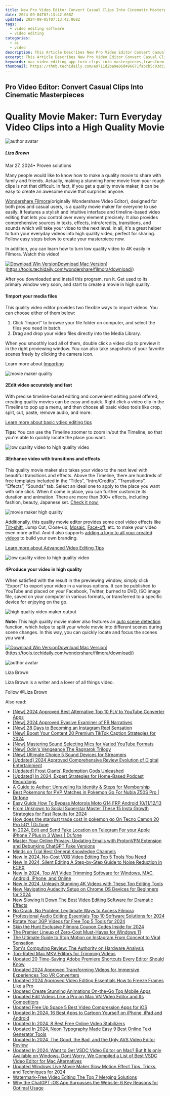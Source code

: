 ```yaml
---
title: New Pro Video Editor Convert Casual Clips Into Cinematic Masterpieces for 2024
date: 2024-09-04T07:13:42.068Z
updated: 2024-09-05T07:13:42.068Z
tags: 
  - video editing software
  - video editing
categories: 
  - ai
  - video
description: This Article Describes New Pro Video Editor Convert Casual Clips Into Cinematic Masterpieces for 2024
excerpt: This Article Describes New Pro Video Editor Convert Casual Clips Into Cinematic Masterpieces for 2024
keywords: mac video editing app turn clips into masterpieces,transform your videos into cinematic masterpieces with fcpx,from snapshots to cinematic masterpieces 5 top photo video editors,pro video editor convert casual clips into cinematic masterpieces,video maestro convert casual clips into cinematic masterpieces,webs finest vertical video editors for online creators,from clips to masterpieces the ultimate video editor
thumbnail: https://thmb.techidaily.com/e9711d2ba9e06d496671fabcb5c03dc2cfd9b4b1eb26d7f5f5a9a68662ceb542.jpg
---
```


## Pro Video Editor: Convert Casual Clips Into Cinematic Masterpieces

# Quality Movie Maker: Turn Everyday Video Clips into a High Quality Movie

![author avatar](https://lh5.googleusercontent.com/-AIMmjowaFs4/AAAAAAAAAAI/AAAAAAAAABc/Y5UmwDaI7HU/s250-c-k/photo.jpg)

##### Liza Brown

 Mar 27, 2024• Proven solutions

Many people would like to know how to make a quality movie to share with family and friends. Actually, making a stunning home movie from your rough clips is not that difficult. In fact, if you get a quality movie maker, it can be easy to create an awesome movie that surprises anyone.

[Wondershare Filmora](https://tools.techidaily.com/wondershare/filmora/download/)(originally Wondershare Video Editor), designed for both pros and casual users, is a quality movie maker for everyone to use easily. It features a stylish and intuitive interface and timeline-based video editing that lets you control over every element precisely. It also provides comprehensive sources in texts, effects, intro/credits, transitions, and sounds which will take your video to the next level. In all, it's a great helper to turn your everyday videos into high quality video, perfect for sharing. Follow easy steps below to create your masterpiece now.

In addition, you can learn how to turn low quality video to 4K easily in Filmora. Watch this video!

[![Download Win Version](https://images.wondershare.com/filmora/guide/download-btn-win.jpg)](https://tools.techidaily.com/wondershare/filmora/download/)[Download Mac Version](https://images.wondershare.com/filmora/guide/download-btn-mac.jpg)](https://tools.techidaily.com/wondershare/filmora/download/)

After you downloaded and install this program, run it. Get used to its primary window very soon, and start to create a movie in high quality.

#### 1Import your media files

This quality video editor provides two flexible ways to import videos. You can choose either of them below:

1) Click “Import” to browse your file folder on computer, and select the files you need in batch.  
2) Drag and drop your video files directly into the Media Library.

When you smoothly load all of them, double click a video clip to preview it in the right previewing window. You can also take snapshots of your favorite scenes freely by clicking the camera icon.

Learn more about [Importing](https://tools.techidaily.com/wondershare/filmora/download/)

![movie maker quality](https://images.wondershare.com/images/multimedia/video-editor/video-editor-main-interface.jpg)

#### 2Edit video accurately and fast

With precise timeline-based editing and convenient editing panel offered, creating quality movies can be easy and quick. Right click a video clip in the Timeline to pop up a menu, and then choose all basic video tools like crop, split, cut, paste, remove audio, and more.

[Learn more about basic vdieo editing tips](https://tools.techidaily.com/wondershare/filmora/download/)

**Tips:** You can use the Timeline zoomer to zoom in/out the Timeline, so that you're able to quickly locate the place you want.

![low quality video to high quality video](https://images.wondershare.com/images/multimedia/video-editor/detach-audio.jpg)

#### 3Enhance video with transitions and effects

This quality movie maker also takes your video to the next level with beautiful transitions and effects. Above the Timeline, there are hundreds of free templates included in the “Titles”, “Intro/Credits”, “Transitions”, “Effects”, “Sounds” tab. Select an ideal one to apply to the place you want with one click. When it come in place, you can further customize its duration and animation. There are more than 300+ effects, including fashion, beauty, Japanese set. [Check it now.](https://tools.techidaily.com/wondershare/filmora/download/)

![movie maker high quality](https://images.wondershare.com/images/multimedia/video-editor/video-editor-title-effect-intro.jpg)

Additionally, this quality movie editor provides some cool video effects like [Tilt-shift](../../video-editing-tips/tilt-shift-video.html), Jump Cut, Close-up, [Mosaic](../../video-editing-tips/mosaic-maker.html), [Face-off](../../video-editing-tips/change-face.html), etc. to make your video even more artful. And it also supports [adding a logo to all your created videos](../../video-editing-tips/add-logo-to-video.html) to build your own branding.

[Learn more about Advanced Video Editing Tips](https://tools.techidaily.com/wondershare/filmora/download/)

![low quality video to high quality video](https://images.wondershare.com/images/multimedia/video-editor/face-off.jpg)

#### 4Produce your video in high quality

When satisfied with the result in the previewing window, simply click “Export” to export your video in a various options. It can be published to YouTube and placed on your Facebook, Twitter, burned to DVD, ISO image file, saved on your computer in various formats, or transferred to a specific device for enjoying on the go.

![high quality video maker output](https://images.wondershare.com/filmora/article-images/export-output.jpg)

**Note:** This high quality movie maker also features an [auto scene detection](../../video-editing-tips/scene-detection.html) function, which helps to split your whole movie into different scenes during scene changes. In this way, you can quickly locate and focus the scenes you want.

[![Download Win Version](https://images.wondershare.com/filmora/guide/download-btn-win.jpg)](https://tools.techidaily.com/wondershare/filmora/download/)[Download Mac Version](https://images.wondershare.com/filmora/guide/download-btn-mac.jpg)](https://tools.techidaily.com/wondershare/filmora/download/)

![author avatar](https://lh5.googleusercontent.com/-AIMmjowaFs4/AAAAAAAAAAI/AAAAAAAAABc/Y5UmwDaI7HU/s250-c-k/photo.jpg)

Liza Brown

Liza Brown is a writer and a lover of all things video.

Follow @Liza Brown

<span class="atpl-alsoreadstyle">Also read:</span>
<div><ul>
<li><a href="https://facebook-video-share.techidaily.com/new-2024-approved-best-alternative-top-10-flv-to-youtube-converter-apps/"><u>[New] 2024 Approved  Best Alternative  Top 10 FLV to YouTube Converter Apps</u></a></li>
<li><a href="https://facebook-video-recording.techidaily.com/new-2024-approved-evasive-examiner-of-fb-narratives/"><u>[New] 2024 Approved  Evasive Examiner of FB Narratives</u></a></li>
<li><a href="https://instagram-video-files.techidaily.com/new-28-days-to-becoming-an-instagram-reel-sensation/"><u>[New] 28 Days to Becoming an Instagram Reel Sensation</u></a></li>
<li><a href="https://tiktok-videos.techidaily.com/new-boost-your-content-20-premium-tiktok-caption-strategies-for-2024/"><u>[New] Boost Your Content  20 Premium TikTok Caption Strategies for 2024</u></a></li>
<li><a href="https://facebook-record-videos.techidaily.com/new-mastering-sound-selecting-mics-for-varied-youtube-formats/"><u>[New] Mastering Sound  Selecting Mics for Varied YouTube Formats</u></a></li>
<li><a href="https://desktop-recording.techidaily.com/new-odins-vengeance-the-ragnarok-trilogy/"><u>[New] Odin's Vengeance  The Ragnarok Trilogy</u></a></li>
<li><a href="https://facebook-video-footage.techidaily.com/new-ultimate-choice-5-sound-devices-for-streamers/"><u>[New] Ultimate Choice 5 Sound Devices for Streamers</u></a></li>
<li><a href="https://facebook-video-share.techidaily.com/updated-2024-approved-comprehensive-review-evolution-of-digital-entertainment/"><u>[Updated] 2024 Approved  Comprehensive Review  Evolution of Digital Entertainment</u></a></li>
<li><a href="https://video-capture.techidaily.com/updated-frost-giants-redemption-gods-unleashed/"><u>[Updated] Frost Giants' Redemption  Gods Unleashed</u></a></li>
<li><a href="https://screen-capture.techidaily.com/updated-in-2024-expert-strategies-for-home-based-podcast-recordings/"><u>[Updated] In 2024, Expert Strategies for Home-Based Podcast Recordings</u></a></li>
<li><a href="https://tech-renaissance.techidaily.com/a-guide-to-aether-unraveling-its-identity-and-steps-for-membership/"><u>A Guide to Aether: Unraveling Its Identity & Steps for Membership</u></a></li>
<li><a href="https://pokemon-go-android.techidaily.com/best-pokemons-for-pvp-matches-in-pokemon-go-for-nubia-z50s-pro-drfone-by-drfone-virtual-android/"><u>Best Pokemons for PVP Matches in Pokemon Go For Nubia Z50S Pro | Dr.fone</u></a></li>
<li><a href="https://android-frp.techidaily.com/easy-guide-how-to-bypass-motorola-moto-g14-frp-android-10111213-by-drfone-android/"><u>Easy Guide How To Bypass Motorola Moto G14 FRP Android 10/11/12/13</u></a></li>
<li><a href="https://instagram-video-recordings.techidaily.com/from-unknown-to-social-superstar-master-these-15-insta-growth-strategies-for-fast-results-for-2024/"><u>From Unknown to Social Superstar  Master These 15 Insta Growth Strategies for Fast Results for 2024</u></a></li>
<li><a href="https://android-pokemon-go.techidaily.com/how-does-the-stardust-trade-cost-in-pokemon-go-on-tecno-camon-20-pro-5g-drfone-by-drfone-virtual-android/"><u>How does the stardust trade cost In pokemon go On Tecno Camon 20 Pro 5G? | Dr.fone</u></a></li>
<li><a href="https://location-social.techidaily.com/in-2024-edit-and-send-fake-location-on-telegram-for-your-apple-iphone-7-plus-in-3-ways-drfone-by-drfone-virtual-ios/"><u>In 2024, Edit and Send Fake Location on Telegram For your Apple iPhone 7 Plus in 3 Ways | Dr.fone</u></a></li>
<li><a href="https://tech-revival.techidaily.com/master-your-online-privacy-updating-emails-with-protonvpn-extension-and-debunking-chatgpt-fake-versions/"><u>Master Your Online Privacy: Updating Emails with ProtonVPN Extension and Debunking ChatGPT Fake Versions</u></a></li>
<li><a href="https://vp-tips.techidaily.com/minds-on-trial-best-general-knowledge-channels/"><u>Minds on Trial  Best General Knowledge Channels</u></a></li>
<li><a href="https://smart-video-creator.techidaily.com/new-in-2024-no-cost-vob-video-editing-top-5-tools-you-need/"><u>New In 2024, No-Cost VOB Video Editing Top 5 Tools You Need</u></a></li>
<li><a href="https://smart-video-creator.techidaily.com/new-in-2024-silent-editing-a-step-by-step-guide-to-noise-reduction-in-fcpx/"><u>New In 2024, Silent Editing A Step-by-Step Guide to Noise Reduction in FCPX</u></a></li>
<li><a href="https://smart-video-creator.techidaily.com/new-in-2024-top-avi-video-trimming-software-for-windows-mac-android-iphone-and-online/"><u>New In 2024, Top AVI Video Trimming Software for Windows, MAC, Android, iPhone, and Online</u></a></li>
<li><a href="https://smart-video-creator.techidaily.com/new-in-2024-unleash-stunning-4k-videos-with-these-top-editing-tools/"><u>New In 2024, Unleash Stunning 4K Videos with These Top Editing Tools</u></a></li>
<li><a href="https://audio-editing.techidaily.com/new-navigating-audacity-setup-on-chrome-os-devices-for-beginners-for-2024/"><u>New Navigating Audacity Setup on Chrome OS Devices for Beginners for 2024</u></a></li>
<li><a href="https://smart-video-creator.techidaily.com/new-slowing-it-down-the-best-video-editing-software-for-dramatic-effects/"><u>New Slowing It Down The Best Video Editing Software for Dramatic Effects</u></a></li>
<li><a href="https://smart-video-creator.techidaily.com/no-crack-no-problem-legitimate-ways-to-access-filmora/"><u>No Crack, No Problem Legitimate Ways to Access Filmora</u></a></li>
<li><a href="https://smart-video-creator.techidaily.com/professional-audio-editing-essentials-top-10-software-solutions-for-2024/"><u>Professional Audio Editing Essentials Top 10 Software Solutions for 2024</u></a></li>
<li><a href="https://smart-video-creator.techidaily.com/rotate-your-3gp-videos-for-free-top-5-tools-for-2024/"><u>Rotate Your 3GP Videos for Free Top 5 Tools for 2024</u></a></li>
<li><a href="https://smart-video-creator.techidaily.com/skip-the-hunt-exclusive-filmora-coupon-codes-inside-for-2024/"><u>Skip the Hunt Exclusive Filmora Coupon Codes Inside for 2024</u></a></li>
<li><a href="https://windows11.techidaily.com/the-premier-lineup-of-zero-cost-must-haves-for-windows-11/"><u>The Premier Lineup of Zero-Cost Must-Haves for Windows 11</u></a></li>
<li><a href="https://smart-video-creator.techidaily.com/the-ultimate-guide-to-stop-motion-on-instagram-from-concept-to-viral-sensation/"><u>The Ultimate Guide to Stop Motion on Instagram From Concept to Viral Sensation</u></a></li>
<li><a href="https://hardware-tips.techidaily.com/toms-computing-review-the-authority-on-hardware-analysis/"><u>Tom's Computing Review: The Authority on Hardware Analysis</u></a></li>
<li><a href="https://smart-video-creator.techidaily.com/top-rated-mac-mkv-editors-for-trimming-videos/"><u>Top-Rated Mac MKV Editors for Trimming Videos</u></a></li>
<li><a href="https://smart-video-creator.techidaily.com/updated-20-time-saving-adobe-premiere-shortcuts-every-editor-should-know/"><u>Updated 20 Time-Saving Adobe Premiere Shortcuts Every Editor Should Know</u></a></li>
<li><a href="https://smart-video-creator.techidaily.com/updated-2024-approved-transforming-videos-for-immersive-experiences-top-vr-converters/"><u>Updated 2024 Approved Transforming Videos for Immersive Experiences Top VR Converters</u></a></li>
<li><a href="https://smart-video-creator.techidaily.com/updated-2024-approved-video-editing-essentials-how-to-freeze-frames-like-a-pro/"><u>Updated 2024 Approved Video Editing Essentials How to Freeze Frames Like a Pro</u></a></li>
<li><a href="https://smart-video-creator.techidaily.com/updated-create-stunning-animations-on-the-go-top-mobile-apps/"><u>Updated Create Stunning Animations On-the-Go Top Mobile Apps</u></a></li>
<li><a href="https://smart-video-creator.techidaily.com/updated-edit-videos-like-a-pro-on-mac-vn-video-editor-and-its-competitors/"><u>Updated Edit Videos Like a Pro on Mac VN Video Editor and Its Competitors</u></a></li>
<li><a href="https://smart-video-creator.techidaily.com/updated-free-up-space-5-best-video-compression-apps-for-ios/"><u>Updated Free Up Space 5 Best Video Compression Apps for iOS</u></a></li>
<li><a href="https://smart-video-creator.techidaily.com/updated-in-2024-16-best-apps-to-cartoon-yourself-on-iphone-ipad-and-android/"><u>Updated In 2024, 16 Best Apps to Cartoon Yourself on iPhone, iPad and Android</u></a></li>
<li><a href="https://smart-video-creator.techidaily.com/updated-in-2024-8-best-free-online-video-stabilizers/"><u>Updated In 2024, 8 Best Free Online Video Stabilizers</u></a></li>
<li><a href="https://smart-video-creator.techidaily.com/updated-in-2024-neon-typography-made-easy-9-best-online-text-generator-tools/"><u>Updated In 2024, Neon Typography Made Easy 9 Best Online Text Generator Tools</u></a></li>
<li><a href="https://smart-video-creator.techidaily.com/updated-in-2024-the-good-the-bad-and-the-ugly-avs-video-editor-review/"><u>Updated In 2024, The Good, the Bad, and the Ugly AVS Video Editor Review</u></a></li>
<li><a href="https://smart-video-creator.techidaily.com/updated-in-2024-want-to-get-vsdc-video-editor-on-mac-but-it-is-only-available-on-windows-dont-worry-we-compiled-a-list-of-best-vsdc-video-editor-for-mac-alt/"><u>Updated In 2024, Want to Get VSDC Video Editor on Mac? But It Is only Available on Windows. Dont Worry, We Compiled a List of Best VSDC Video Editor for Mac Alternatives</u></a></li>
<li><a href="https://smart-video-creator.techidaily.com/updated-windows-live-movie-maker-slow-motion-effect-tips-tricks-and-techniques-for-2024/"><u>Updated Windows Live Movie Maker Slow Motion Effect Tips, Tricks, and Techniques for 2024</u></a></li>
<li><a href="https://smart-video-creator.techidaily.com/watermark-free-video-editing-the-top-7-merging-solutions/"><u>Watermark-Free Video Editing The Top 7 Merging Solutions</u></a></li>
<li><a href="https://tech-revival.techidaily.com/why-the-chatgpt-ios-app-surpasses-the-website-6-key-reasons-for-optimal-usage/"><u>Why the ChatGPT iOS App Surpasses the Website: 6 Key Reasons for Optimal Usage</u></a></li>
</ul></div>

<ins class="adsbygoogle"
      style="display:block"
      data-ad-client="ca-pub-7571918770474297"
      data-ad-slot="8358498916"
      data-ad-format="auto"
      data-full-width-responsive="true"></ins>
<!-- affiliate ads begin -->
<span id="701707">
					<video width="1536" height="864" style="cursor:pointer"
           poster="//a.impactradius-go.com/display-clicktoplayimage/701707.png"
           onclick="if(!this.playClicked){this.play();this.setAttribute('controls',true);this.playClicked=true;}">
	   <source src="//a.impactradius-go.com/display-ad/7443-701707">
	   <img src="//a.impactradius-go.com/display-clicktoplayimage/701707.png" style="border: none; height: 100%; width: 100%; object-fit: contain">
	</video>
	<div style="width:960px;text-align:center"><a href="javascript:window.open(decodeURIComponent('https%3A%2F%2Fappsumo.8odi.net%2Fc%2F5597632%2F701707%2F7443'), '_blank');void(0);">Click here</a></div>
</span>
<img height="0" width="0" src="https://imp.pxf.io/i/5597632/701707/7443" style="position:absolute;visibility:hidden;" border="0" />
<!-- affiliate ads end -->